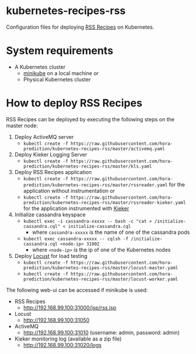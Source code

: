 # kubernetes-recipes-rss

Configuration files for deploying [RSS Recipes](https://github.com/hora-prediction/recipes-rss-kube) on Kubernetes.

# System requirements
* A Kubernetes cluster
   * [minikube](https://github.com/kubernetes/minikube) on a local machine or
   * Physical Kubernetes cluster

# How to deploy RSS Recipes

RSS Recipes can be deployed by executing the following steps on the master node:

1. Deploy ActiveMQ server
   * ```kubectl create -f https://raw.githubusercontent.com/hora-prediction/kubernetes-recipes-rss/master/activemq.yaml```
1. Deploy Kieker Logging Server
   * ```kubectl create -f https://raw.githubusercontent.com/hora-prediction/kubernetes-recipes-rss/master/kls.yaml```
1. Deploy RSS Recipes application
   * ```kubectl create -f https://raw.githubusercontent.com/hora-prediction/kubernetes-recipes-rss/master/rssreader.yaml``` for the application without instrumentation or
   * ```kubectl create -f https://raw.githubusercontent.com/hora-prediction/kubernetes-recipes-rss/master/rssreader-kieker.yaml``` for the application instrumented with [Kieker](http://kieker-monitoring.net/)
1. Initialize cassandra keyspace
   * ```kubectl exec -i cassandra-xxxxx -- bash -c "cat > /initialize-cassandra.cql" < initialize-cassandra.cql```
      * where ```cassandra-xxxxx``` is the name of one of the cassandra pods
   * ```kubectl exec cassandra-xxxxx -- cqlsh -f /initialize-cassandra.cql <node-ip> 31002```
      * where ```<node-ip>``` is the ip of one of the Kubernetes nodes
1. Deploy [Locust](http://locust.io/) for load testing
   * ```kubectl create -f https://raw.githubusercontent.com/hora-prediction/kubernetes-recipes-rss/master/locust-master.yaml```
   * ```kubectl create -f https://raw.githubusercontent.com/hora-prediction/kubernetes-recipes-rss/master/locust-worker.yaml```
   
The following web-ui can be accessed if minikube is used:
* RSS Recipes
   * http://192.168.99.100:31000/jsp/rss.jsp
* Locust
   * http://192.168.99.100:31050
* ActiveMQ
   * http://192.168.99.100:31010 (username: admin, password: admin)
* Kieker monitoring log (available as a zip file)
   * http://192.168.99.100:31020/logs

